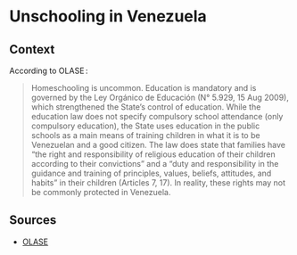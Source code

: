 # Unschooling in Venezuela

## Context

According to OLASE :

> Homeschooling is uncommon. Education is mandatory and is governed by the Ley Orgánico de Educación (N° 5.929, 15 Aug 2009),
> which strengthened the State’s control of education. While the education law does not specify compulsory school attendance (only compulsory education),
> the State uses education in the public schools as a main means of training children in what it is to be Venezuelan and a good citizen.
> The law does state that families have “the right and responsibility of religious education of their children according to their convictions”
> and a “duty and responsibility in the guidance and training of principles, values, beliefs, attitudes, and habits” in their children (Articles 7, 17).
> In reality, these rights may not be commonly protected in Venezuela.

## Sources

* [OLASE](https://sinescuela.org/en:venezuela:inicio)
